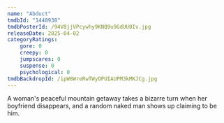 ```yaml
---
name: "Abduct"
tmdbId: "1448938"
tmdbPosterId: /94V8jjVPcywhy9KNQ9u9GdUU0Iv.jpg
releaseDate: 2025-04-02
categoryRatings:
    gore: 0
    creepy: 0
    jumpscares: 0
    suspense: 0
    psychological: 0
tmdbBackdropId: /ipW8WreRwTWyOPUIAUPM3kMKJCg.jpg
---
```

A woman's peaceful mountain getaway takes a bizarre turn when her boyfriend disappears, and a random naked man shows up claiming to be him.
